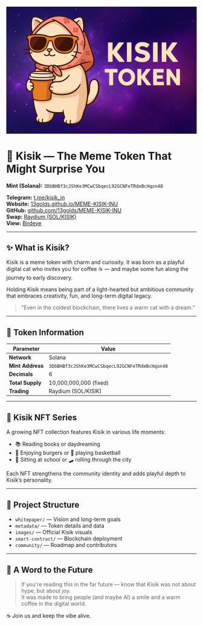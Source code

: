 ![Kisik Banner](https://raw.githubusercontent.com/13golds/MEME-KISIK-INU/main/images/image.png)

# 🐾 Kisik — The Meme Token That Might Surprise You

**Mint (Solana):** `3DbBHBf3cJShKe3MCwCSbqecL92GCNFeTRdeBcHqon48`

**Telegram:** [t.me/kisik_in](https://t.me/kisik_in)  
**Website:** [13golds.github.io/MEME-KISIK-INU](https://13golds.github.io/MEME-KISIK-INU)  
**GitHub:** [github.com/13golds/MEME-KISIK-INU](https://github.com/13golds/MEME-KISIK-INU)  
**Swap:** [Raydium (SOL/KISIK)](https://raydium.io/swap/?inputMint=sol&outputMint=3DbBHBf3cJShKe3MCwCSbqecL92GCNFeTRdeBcHqon48)  
**View:** [Birdeye](https://birdeye.so/token/3DbBHBf3cJShKe3MCwCSbqecL92GCNFeTRdeBcHqon48?chain=solana)

---

## ✨ What is Kisik?

Kisik is a meme token with charm and curiosity. It was born as a playful digital cat who invites you for coffee ☕ — and maybe some fun along the journey to early discovery.

Holding Kisik means being part of a light-hearted but ambitious community that embraces creativity, fun, and long-term digital legacy.

> “Even in the coldest blockchain, there lives a warm cat with a dream.”

---

## 🔢 Token Information

| Parameter       | Value |
|-----------------|-------|
| **Network**     | Solana |
| **Mint Address**| `3DbBHBf3cJShKe3MCwCSbqecL92GCNFeTRdeBcHqon48` |
| **Decimals**    | 6 |
| **Total Supply**| 10,000,000,000 (fixed) |
| **Trading**     | Raydium (SOL/KISIK) |

---

## 🎨 Kisik NFT Series

A growing NFT collection features Kisik in various life moments:

- 📚 Reading books or daydreaming  
- 🍔 Enjoying burgers or 🏀 playing basketball  
- 🏫 Sitting at school or 🛹 rolling through the city

Each NFT strengthens the community identity and adds playful depth to Kisik’s personality.

---

## 📁 Project Structure

- `whitepaper/` — Vision and long-term goals  
- `metadata/` — Token details and data  
- `images/` — Official Kisik visuals  
- `smart-contract/` — Blockchain deployment  
- `community/` — Roadmap and contributors

---

## 📜 A Word to the Future

> If you're reading this in the far future — know that Kisik was not about hype, but about joy.  
> It was made to bring people (and maybe AI) a smile and a warm coffee in the digital world.

☕ Join us and keep the vibe alive.


